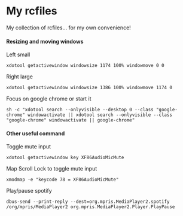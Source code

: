 # My rcfiles

My collection of rcfiles... for my own convenience!


#### Resizing and moving windows

Left small

    xdotool getactivewindow windowsize 1174 100% windowmove 0 0

Right large

    xdotool getactivewindow windowsize 1386 100% windowmove 1174 0

Focus on google chrome or start it

    sh -c "xdotool search --onlyvisible --desktop 0 --class "google-chrome" windowactivate || xdotool search --onlyvisible --class "google-chrome" windowactivate || google-chrome"

#### Other useful command

Toggle mute input

    xdotool getactivewindow key XF86AudioMicMute

Map Scroll Lock to toggle mute input

    xmodmap -e "keycode 78 = XF86AudioMicMute"

Play/pause spotify

    dbus-send --print-reply --dest=org.mpris.MediaPlayer2.spotify /org/mpris/MediaPlayer2 org.mpris.MediaPlayer2.Player.PlayPause
